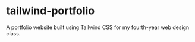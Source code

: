 # tailwind-portfolio
A portfolio website built using Tailwind CSS for my fourth-year web design class.

